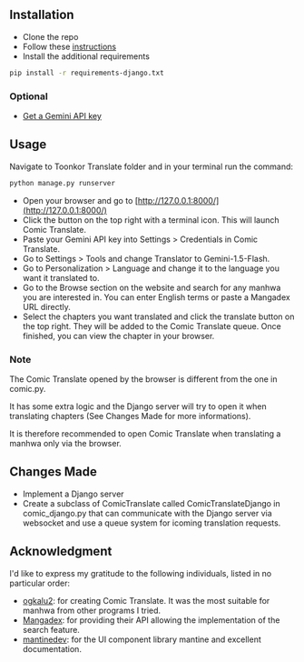 ## Installation
- Clone the repo
- Follow these [instructions](https://github.com/ogkalu2/comic-translate)
- Install the additional requirements
```bash
pip install -r requirements-django.txt
```
### Optional
- [Get a Gemini API key](https://ai.google.dev/gemini-api/docs/api-key)

## Usage
Navigate to Toonkor Translate folder and in your terminal run the command:
```bash
python manage.py runserver
```
- Open your browser and go to [http://127.0.0.1:8000/](http://127.0.0.1:8000/)
- Click the button on the top right with a terminal icon. This will launch Comic Translate.
- Paste your Gemini API key into Settings > Credentials in Comic Translate.
- Go to Settings > Tools and change Translator to Gemini-1.5-Flash.
- Go to Personalization > Language and change it to the language you want it translated to.
- Go to the Browse section on the website and search for any manhwa you are interested in. You can enter English terms or paste a Mangadex URL directly.
- Select the chapters you want translated and click the translate button on the top right. They will be added to the Comic Translate queue. Once finished, you can view the chapter in your browser.

### Note
The Comic Translate opened by the browser is different from the one in comic.py. 

It has some extra logic and the Django server will try to open it when translating chapters (See Changes Made for more informations).

It is therefore recommended to open Comic Translate when translating a manhwa only via the browser.

## Changes Made
- Implement a Django server
- Create a subclass of ComicTranslate called ComicTranslateDjango in comic_django.py that can communicate with the Django server via websocket and use a queue system for icoming translation requests.

## Acknowledgment
I'd like to express my gratitude to the following individuals, listed in no particular order:

- [ogkalu2](https://github.com/ogkalu2): for creating Comic Translate. It was the most suitable for manhwa from other programs I tried.
- [Mangadex](https://api.mangadex.org/docs/): for providing their API allowing the implementation of the search feature.
- [mantinedev](https://github.com/mantinedev): for the UI component library mantine and excellent documentation. 
